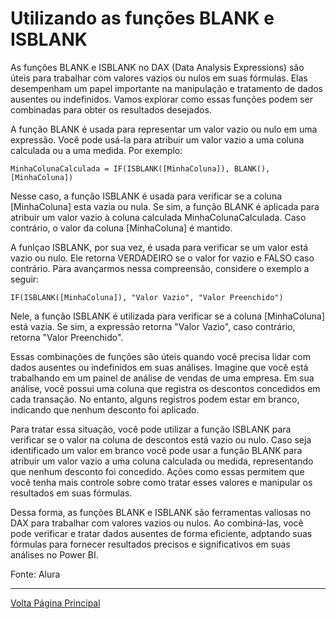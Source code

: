 # Utilizando as funções BLANK e ISBLANK

As funções BLANK e ISBLANK no DAX (Data Analysis Expressions) são úteis para trabalhar com valores vazios ou nulos em suas fórmulas. Elas desempenham um papel importante na manipulação e tratamento de dados ausentes ou indefinidos. Vamos explorar como essas funções podem ser combinadas para obter os resultados desejados.

A função BLANK é usada para representar um valor vazio ou nulo em uma expressão. Você pode usá-la para atribuir um valor vazio a uma coluna calculada ou a uma medida. Por exemplo:

```
MinhaColunaCalculada = IF(ISBLANK([MinhaColuna]), BLANK(), [MinhaColuna])
```
Nesse caso, a função ISBLANK é usada para verificar se a coluna [MinhaColuna] esta vazia ou nula. Se sim, a função BLANK é aplicada para atribuir um valor vazio à coluna calculada MinhaColunaCalculada. Caso contrário, o valor da coluna [MinhaColuna] é mantido.

A funlçao ISBLANK, por sua vez, é usada para verificar se um valor está vazio ou nulo. Ele retorna VERDADEIRO se o valor for vazio e FALSO caso contrário. Para avançarmos nessa compreensão, considere o exemplo a seguir:

```
IF(ISBLANK([MinhaColuna]), "Valor Vazio", "Valor Preenchido")
```
Nele, a função ISBLANK é utilizada para verificar se a coluna [MinhaColuna] está vazia. Se sim, a expressão retorna "Valor Vazio", caso contrário, retorna "Valor Preenchido".

Essas combinações de funções são úteis quando você precisa lidar com dados ausentes ou indefinidos em suas análises. Imagine que você está trabalhando em um painel de análise de vendas de uma empresa. Em sua análise, você possui uma coluna que registra os descontos concedidos em cada transação. No entanto, alguns registros podem estar em branco, indicando que nenhum desconto foi aplicado.

Para tratar essa situação, você pode utilizar a função ISBLANK para verificar se o valor na coluna de descontos está vazio ou nulo. Caso seja identificado um valor em branco você pode usar a função BLANK para atribuir um valor vazio a uma coluna calculada ou medida, representando que nenhum desconto foi concedido. Ações como essas permitem que você tenha mais controle sobre como tratar esses valores e manipular os resultados em suas fórmulas. 

Dessa forma, as funções BLANK e ISBLANK são ferramentas valiosas no DAX para trabalhar com valores vazios ou nulos. Ao combiná-las, você pode verificar e tratar dados ausentes de forma eficiente, adptando suas fórmulas para fornecer resultados precisos e significativos em suas análises no Power BI.

Fonte: Alura

---------------------
[Volta Página Principal](/README.md)